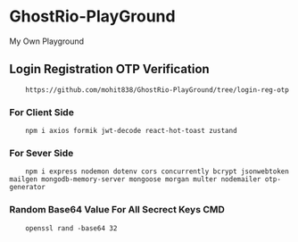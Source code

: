 # GhostRio-PlayGround

My Own Playground

## Login Registration OTP Verification

        https://github.com/mohit838/GhostRio-PlayGround/tree/login-reg-otp

### For Client Side

        npm i axios formik jwt-decode react-hot-toast zustand

### For Sever Side

        npm i express nodemon dotenv cors concurrently bcrypt jsonwebtoken mailgen mongodb-memory-server mongoose morgan multer nodemailer otp-generator

### Random Base64 Value For All Secrect Keys CMD

        openssl rand -base64 32
